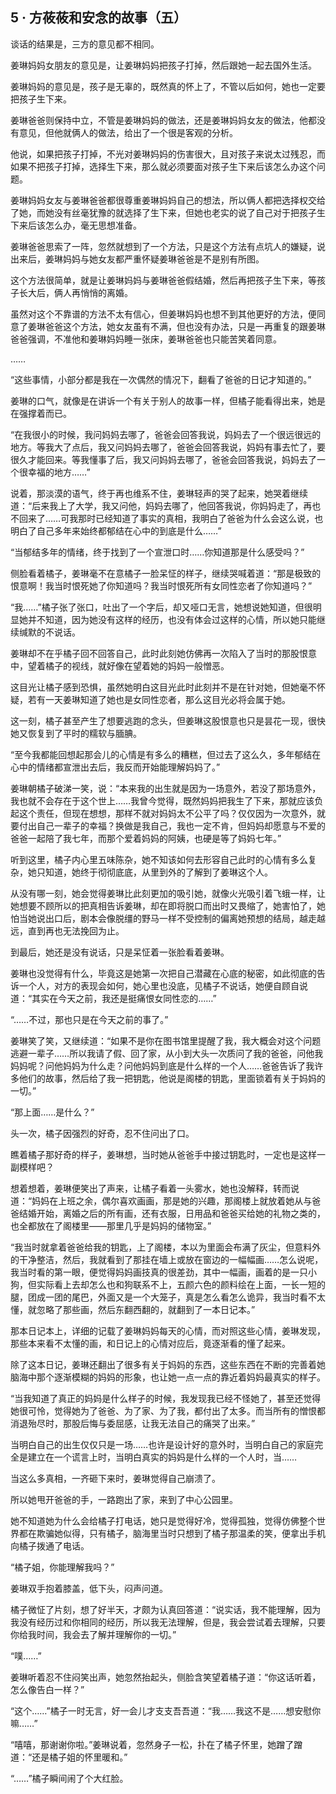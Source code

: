 ## 5 · 方莜莜和安念的故事（五）

谈话的结果是，三方的意见都不相同。

姜琳妈妈女朋友的意见是，让姜琳妈妈把孩子打掉，然后跟她一起去国外生活。

姜琳妈妈的意见是，孩子是无辜的，既然真的怀上了，不管以后如何，她也一定要把孩子生下来。

姜琳爸爸则保持中立，不管是姜琳妈妈的做法，还是姜琳妈妈女友的做法，他都没有意见，但他就俩人的做法，给出了一个很是客观的分析。

他说，如果把孩子打掉，不光对姜琳妈妈的伤害很大，且对孩子来说太过残忍，而如果不把孩子打掉，选择生下来，那么就必须要面对孩子生下来后该怎么办这个问题。

姜琳妈妈女友与姜琳爸爸都很尊重姜琳妈妈自己的想法，所以俩人都把选择权交给了她，而她没有丝毫犹豫的就选择了生下来，但她也老实的说了自己对于把孩子生下来后该怎么办，毫无思想准备。

姜琳爸爸思索了一阵，忽然就想到了一个方法，只是这个方法有点坑人的嫌疑，说出来后，姜琳妈妈与她女友都严重怀疑姜琳爸爸是不是别有所图。

这个方法很简单，就是让姜琳妈妈与姜琳爸爸假结婚，然后再把孩子生下来，等孩子长大后，俩人再悄悄的离婚。

虽然对这个不靠谱的方法不太有信心，但姜琳妈妈也想不到其他更好的方法，便同意了姜琳爸爸这个方法，她女友虽有不满，但也没有办法，只是一再重复的跟姜琳爸爸强调，不准他和姜琳妈妈睡一张床，姜琳爸爸也只能苦笑着同意。

……

“这些事情，小部分都是我在一次偶然的情况下，翻看了爸爸的日记才知道的。”

姜琳的口气，就像是在讲诉一个有关于别人的故事一样，但橘子能看得出来，她是在强撑着而已。

“在我很小的时候，我问妈妈去哪了，爸爸会回答我说，妈妈去了一个很远很远的地方。等我大了点后，我又问妈妈去哪了，爸爸会回答我说，妈妈有事去忙了，要很久才能回来。等我懂事了后，我又问妈妈去哪了，爸爸会回答我说，妈妈去了一个很幸福的地方……”

说着，那淡漠的语气，终于再也维系不住，姜琳轻声的哭了起来，她哭着继续道：“后来我上了大学，我又问他，妈妈去哪了，他回答我说，你妈妈走了，再也不回来了……可我那时已经知道了事实的真相，我明白了爸爸为什么会这么说，也明白了自己多年来始终都郁结在心中的到底是什么……”

“当郁结多年的情绪，终于找到了一个宣泄口时……你知道那是什么感受吗？”

侧脸看着橘子，姜琳毫不在意橘子一脸呆怔的样子，继续哭喊着道：“那是极致的恨意啊！我当时恨死她了你知道吗？我当时恨死所有女同性恋者了你知道吗？”

“我……”橘子张了张口，吐出了一个字后，却又哑口无言，她想说她知道，但很明显她并不知道，因为她没有这样的经历，也没有体会过这样的心情，所以她只能继续缄默的不说话。

姜琳却不在乎橘子回不回答自己，此时此刻她仿佛再一次陷入了当时的那股恨意中，望着橘子的视线，就好像在望着她的妈妈一般憎恶。

这目光让橘子感到恐惧，虽然她明白这目光此时此刻并不是在针对她，但她毫不怀疑，若有一天姜琳知道了她也是女同性恋者，那么这目光必将会属于她。

这一刻，橘子甚至产生了想要逃跑的念头，但姜琳这股恨意也只是昙花一现，很快她又恢复到了平时的糯软与腼腆。

“至今我都能回想起那会儿的心情是有多么的糟糕，但过去了这么久，多年郁结在心中的情绪都宣泄出去后，我反而开始能理解妈妈了。”

姜琳朝橘子破涕一笑，说：“本来我的出生就是因为一场意外，若没了那场意外，我也就不会存在于这个世上……我曾今觉得，既然妈妈把我生了下来，那就应该负起这个责任，但现在想想，那样不就对妈妈太不公平了吗？仅仅因为一次意外，就要付出自己一辈子的幸福？换做是我自己，我也一定不肯，但妈妈却愿意与不爱的爸爸一起陪了我七年，而那个爱着妈妈的阿姨，也硬是等了妈妈七年。”

听到这里，橘子内心里五味陈杂，她不知该如何去形容自己此时的心情有多么复杂，她只知道，她终于彻彻底底，从里到外的了解到了姜琳这个人。

从没有哪一刻，她会觉得姜琳比此刻更加的吸引她，就像火光吸引着飞蛾一样，让她想要不顾所以的把真相告诉姜琳，却在即将脱口而出时又畏缩了，她害怕了，她怕当她说出口后，剧本会像脱缰的野马一样不受控制的偏离她预想的结局，越走越远，直到再也无法挽回为止。

到最后，她还是没有说话，只是呆怔着一张脸看着姜琳。

姜琳也没觉得有什么，毕竟这是她第一次把自己潜藏在心底的秘密，如此彻底的告诉一个人，对方的表现会如何，她心里也没底，见橘子不说话，她便自顾自说道：“其实在今天之前，我还是挺痛恨女同性恋的……”

“……不过，那也只是在今天之前的事了。”

姜琳笑了笑，又继续道：“如果不是你在图书馆里提醒了我，我大概会对这个问题逃避一辈子……所以我请了假、回了家，从小到大头一次质问了我的爸爸，问他我妈妈呢？问他妈妈为什么走？问他妈妈到底是什么样的一个人……爸爸告诉了我许多他们的故事，然后给了我一把钥匙，他说是阁楼的钥匙，里面锁着有关于妈妈的一切。”

“那上面……是什么？”

头一次，橘子因强烈的好奇，忍不住问出了口。

瞧着橘子那好奇的样子，姜琳想，当时她从爸爸手中接过钥匙时，一定也是这样一副模样吧？

想着想着，姜琳便笑出了声来，让橘子看着一头雾水，她也没解释，转而说道：“妈妈在上班之余，偶尔喜欢画画，那是她的兴趣，那阁楼上就放着她从与爸爸结婚开始，离婚之后的所有画，还有衣服，日用品和爸爸买给她的礼物之类的，也全都放在了阁楼里——那里几乎是妈妈的储物室。”

“我当时就拿着爸爸给我的钥匙，上了阁楼，本以为里面会布满了灰尘，但意料外的干净整洁，然后，我就看到了那挂在墙上或放在窗边的一幅幅画……怎么说呢，我当时看的第一眼，便觉得妈妈画技真的很差劲，其中一幅画，画着的是一只小狗，但实际看上去却怎么也和狗联系不上，五颜六色的颜料绘在上面，一长一短的腿，团成一团的尾巴，外面又是一个大笼子，真是怎么看怎么诡异，我当时看不太懂，就忽略了那些画，然后东翻西翻的，就翻到了一本日记本。”

那本日记本上，详细的记载了姜琳妈妈每天的心情，而对照这些心情，姜琳发现，那些本来看不太懂的画，和日记上的心情对应后，竟逐渐看的懂了起来。

除了这本日记，姜琳还翻出了很多有关于妈妈的东西，这些东西在不断的完善着她脑海中那个逐渐模糊的妈妈的形象，也让她一点一点的靠近着妈妈最真实的样子。

“当我知道了真正的妈妈是什么样子的时候，我发现我已经不怪她了，甚至还觉得她很可怜，觉得她为了爸爸、为了家、为了我，都付出了太多。而当所有的憎恨都消退殆尽时，那股后悔与委屈感，让我无法自己的痛哭了出来。”

当明白自己的出生仅仅只是一场……也许是设计好的意外时，当明白自己的家庭完全是建立在一个谎言上时，当明白真实的妈妈是什么样的一个人时，当……

当这么多真相，一齐砸下来时，姜琳觉得自己崩溃了。

所以她甩开爸爸的手，一路跑出了家，来到了中心公园里。

她不知道她为什么会给橘子打电话，她只是觉得好冷，觉得孤独，觉得仿佛整个世界都在欺骗她似得，只有橘子，脑海里当时只想到了橘子那温柔的笑，便拿出手机向橘子拨通了电话。

“橘子姐，你能理解我吗？”

姜琳双手抱着膝盖，低下头，闷声问道。

橘子微怔了片刻，想了好半天，才颇为认真回答道：“说实话，我不能理解，因为我没有经历过和你相同的经历，所以我无法理解，但是，我会尝试着去理解，只要你给我时间，我会去了解并理解你的一切。”

“噗……”

姜琳听着忍不住闷笑出声，她忽然抬起头，侧脸含笑望着橘子道：“你这话听着，怎么像告白一样？”

“这个……”橘子一时无言，好一会儿才支支吾吾道：“我……我这不是……想安慰你嘛……”

“嘻嘻，那谢谢你啦。”姜琳说着，忽然身子一松，扑在了橘子怀里，她蹭了蹭道：“还是橘子姐的怀里暖和。”

“……”橘子瞬间闹了个大红脸。
